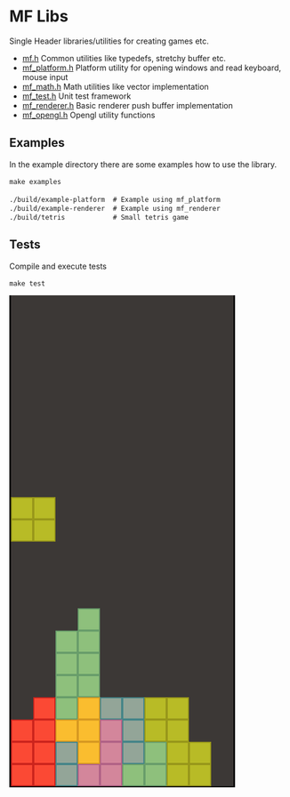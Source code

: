 # MF Libs

Single Header libraries/utilities for creating games etc.

* [mf.h](./src/mf.h) Common utilities like typedefs, stretchy buffer etc.
* [mf_platform.h](./src/mf_platform.h) Platform utility for opening windows and read keyboard, mouse input
* [mf_math.h](./src/mf_math.h) Math utilities like vector implementation
* [mf_test.h](./src/mf_test.h) Unit test framework
* [mf_renderer.h](./src/mf_renderer.h) Basic renderer push buffer implementation
* [mf_opengl.h](./src/mf_opengl.h) Opengl utility functions


## Examples

In the example directory there are some examples how to use the library.

```
make examples

./build/example-platform  # Example using mf_platform
./build/example-renderer  # Example using mf_renderer
./build/tetris            # Small tetris game
```



## Tests

Compile and execute tests

```
make test
```

![Tetris](tetris.png)

